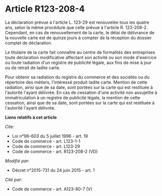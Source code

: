 # Article R123-208-4

La déclaration prévue à l'article L. 123-29 est renouvelée tous les quatre ans, selon la même procédure que celle prévue à
l'article R. 123-208-2. Cependant, en cas de renouvellement de la carte, le délai de délivrance de la nouvelle carte est de
quinze jours à compter de la réception du dossier complet de déclaration. 

Le titulaire de la carte fait connaître au centre de formalités des entreprises toute déclaration modificative affectant son
activité ou son mode d'exercice ou toute radiation d'un registre de publicité légale, aux fins de mise à jour ou de retrait
de ladite carte. 

Pour obtenir sa radiation du registre du commerce et des sociétés ou du répertoire des métiers, l'intéressé produit ladite
carte. Mention de cette radiation, ainsi que de sa date, sont portées sur la carte qui est restituée à l'autorité l'ayant
délivrée. En cas de cessation d'une activité non assujettie à immatriculation à un registre de publicité légale, la mention
de cette cessation, ainsi que de sa date, sont portées sur la carte qui est restituée à l'autorité l'ayant délivrée.

**Liens relatifs à cet article**

_Cite_:

  - Loi n°96-603 du 5 juillet 1996 - art. 19
  - Code de commerce - art. L123-1-1
  - Code de commerce - art. L123-29
  - Code de commerce - art. R123-208-2 (VD)

_Modifié par_:

  - Décret n°2015-731 du 24 juin 2015 - art. 1

_Cité par_:

  - Code de commerce - art. A123-80-7 (V)
